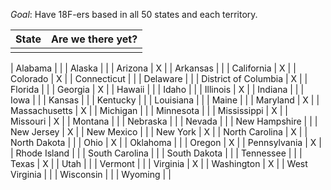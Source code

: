 
*Goal*:  Have 18F-ers based in all 50 states and each territory.  


| State | Are we there yet?  | 
|---|---|
|   |   |


| Alabama  |   |
| Alaska  |   |
| Arizona  | X  |
| Arkansas  |   |
| California  | X  |
| Colorado  | X  |
| Connecticut  |   |
| Delaware  |   |
| District of Columbia  | X  |
| Florida  |   |
| Georgia  |  X |
| Hawaii  |   |
| Idaho  |   |
| Illinois  | X  |
| Indiana  |   |
| Iowa  |   |
| Kansas  |   |
| Kentucky  |   |
| Louisiana  |   |
| Maine  |   |
| Maryland  |  X |
| Massachusetts  | X  |
| Michigan  |   |
| Minnesota  |   |
| Mississippi  |  X |
| Missouri  | X  |
| Montana  |   |
| Nebraska  |   |
| Nevada  |   |
| New Hampshire |   | 
| New Jersey  |  X |
| New Mexico  |   |
| New York  |  X |
| North Carolina  | X  |
| North Dakota  |   |
| Ohio  | X  |
| Oklahoma  |   |
| Oregon  | X  |
| Pennsylvania  |  X |
| Rhode Island  |   |
| South Carolina  |   |
| South Dakota  |   |
| Tennessee  |   |
| Texas  | X  |
| Utah  |   |
| Vermont  |   |
| Virginia  | X  |
| Washington  | X  |
| West Virginia  |   |
| Wisconsin  |   |
| Wyoming |   |
